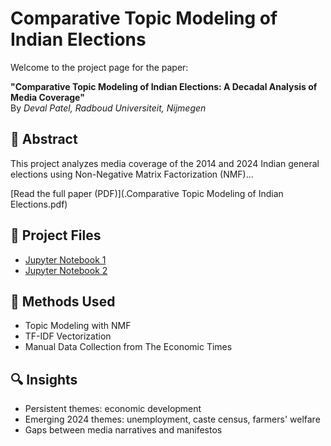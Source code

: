 # Comparative Topic Modeling of Indian Elections

Welcome to the project page for the paper:

**"Comparative Topic Modeling of Indian Elections: A Decadal Analysis of Media Coverage"**  
By *Deval Patel, Radboud Universiteit, Nijmegen*

## 📄 Abstract
This project analyzes media coverage of the 2014 and 2024 Indian general elections using Non-Negative Matrix Factorization (NMF)...

[Read the full paper (PDF)](.Comparative Topic Modeling of Indian Elections.pdf)

## 📂 Project Files

- [Jupyter Notebook 1](./2014.ipynb)
- [Jupyter Notebook 2](./2024.ipynb)

## 🧠 Methods Used

- Topic Modeling with NMF
- TF-IDF Vectorization
- Manual Data Collection from The Economic Times

## 🔍 Insights

- Persistent themes: economic development
- Emerging 2024 themes: unemployment, caste census, farmers' welfare
- Gaps between media narratives and manifestos
